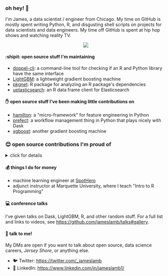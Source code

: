 ### oh hey! 👋

I'm James, a data scientist / engineer from Chicago. My time on GitHub is mostly spent writing Python, R, and disgusting shell scripts on projects for data scientists and data engineers. My time off GitHub is spent at hip hop shows and watching reality TV.

<p align="center">
  <img src="https://media.giphy.com/media/26DMYwkCwa8G8xGcU/giphy.gif">
</p>

#### :shipit: open source stuff I'm maintaining

* [doppel-cli](https://github.com/jameslamb/doppel-cli): a command-line tool for checking if an R and Python library have the same interface
* [LightGBM](https://github.com/microsoft/LightGBM): a lightweight gradient boosting machine
* [pkgnet](https://github.com/uptake/pkgnet): R package for analyzing an R package's dependencies
* [uptasticsearch](https://github.com/uptake/uptasticsearch): an R data frame client for Elasticsearch

#### ✋ open source stuff I've been making little contributions on

* [hamilton](https://github.com/stitchfix/hamilton): a "micro-framework" for feature engineering in Python
* [prefect](https://github.com/PrefectHQ/prefect): a workflow management thing in Python that plays nicely with Dask
* [xgboost](https://github.com/dmlc/xgboost): another gradient boosting machine

### 😊 open source contributions I'm proud of

<details><summary>click for details</summary>

The pull requests below were chosen to showcase the types of software work I've done. This list is not exhaustive.

#### Features

* adding `Webhook` storage to `prefect`: https://github.com/PrefectHQ/prefect/pull/3000
* adding `autoconf`-based builds of LightGBM's R package: https://github.com/microsoft/LightGBM/pull/3188
* making `snowflake-connector-python` compatible with `pyjwt` 1.x and 2.x: https://github.com/snowflakedb/snowflake-connector-python/pull/604
* allow tight control over ports in LightGBM distributed traiining with Dask: https://github.com/microsoft/LightGBM/pull/3994
* cut compiled size of `{lightgbm}` by ignored CLI-only objects: https://github.com/microsoft/LightGBM/pull/3566
* allow use of multiple image pull secrets in `prefect` kubernetes agent: https://github.com/PrefectHQ/prefect/pull/3596
* replace single-shot HTTP requests with `httr::RETRY()` in various R packages
    - project I led at Chi R Collab 2020: https://github.com/chircollab/chircollab20/issues/1
    - `{sergeant}` (one example): https://github.com/hrbrmstr/sergeant/pull/42

#### Docs

* tutorial on distributed LightGBM training with Dask: https://github.com/microsoft/LightGBM/pull/4030
* early stopping example in XGBoost Dask docs: https://github.com/dmlc/xgboost/pull/6501
* detailed information on how LightGBM parameters affect training speed: https://github.com/microsoft/LightGBM/pull/3628
* guide on how to find valid memory and CPU combinations for ECS / Fargate clusters in `dask-cloudprovider`: https://github.com/dask/dask-cloudprovider/pull/156

#### Bug Fixes

* fix `jupyter_server` conda-forge feedstock recipe to prevent broken environments: https://github.com/conda-forge/jupyter_server-feedstock/pull/84
* make multioutput behavior of `dask-ml` regression metrics consistent with `scikit-learn`: https://github.com/dask/dask-ml/pull/820
* fix saving Dask Random Forest models in `cuml`: https://github.com/rapidsai/cuml/pull/3388
* fix checks for availability of `mm_malloc` in `{lightgbm}` autoconf-based builds: https://github.com/microsoft/LightGBM/pull/3510
* fix broken plots in `{lightgbm}`'s docs site: https://github.com/microsoft/LightGBM/pull/3508
* factor out dependency on `gendef.exe` for compiling XGBoost and LightGBM R packages with Visual Studio compilers and R 4.0:
    - `{xgboost}`: https://github.com/dmlc/xgboost/pull/5764
    - `{lightgbm}`: https://github.com/microsoft/LightGBM/pull/3065

#### Infrastructure / CI

* automatically publish `prefect-saturn` to PyPI when a new release is created: https://github.com/saturncloud/prefect-saturn/pull/7
* moving LightGBM CI jobs from Travis to GitHub Actions:
    - https://github.com/microsoft/LightGBM/pull/3745
    - https://github.com/microsoft/LightGBM/pull/3726
    - https://github.com/microsoft/LightGBM/pull/3119
* move `{uptasticsearch}` CI to GitHub Actions: https://github.com/uptake/uptasticsearch/pull/217
* add CI job testing `{lightgbm}` within ASAN and UBSAN sanitizers: https://github.com/microsoft/LightGBM/pull/3439
* reduce data loading work in LightGBM tests by caching data loading calls: https://github.com/microsoft/LightGBM/pull/3486
* add Dockerfile to build an image for testing the Apache Arrow R package: https://github.com/apache/arrow/pull/2770

</details>

#### 💰 things I do for money

* machine learning engineer at [SpotHero](https://spothero.com/)
* adjunct instructor at Marquette University, where I teach "Intro to R Programming"

#### :computer: conference talks

I've given talks on Dask, LightGBM, R, and other random stuff. For a full list and links to videos, see https://github.com/jameslamb/talks#gallery.

#### :microphone: talk to me!

My DMs are open if you want to talk about open source, data science careers, *Jersey Shore*, or anything else.

* :bird: Twitter: https://twitter.com/_jameslamb
* :link: LinkedIn: https://www.linkedin.com/in/jameslamb1/

